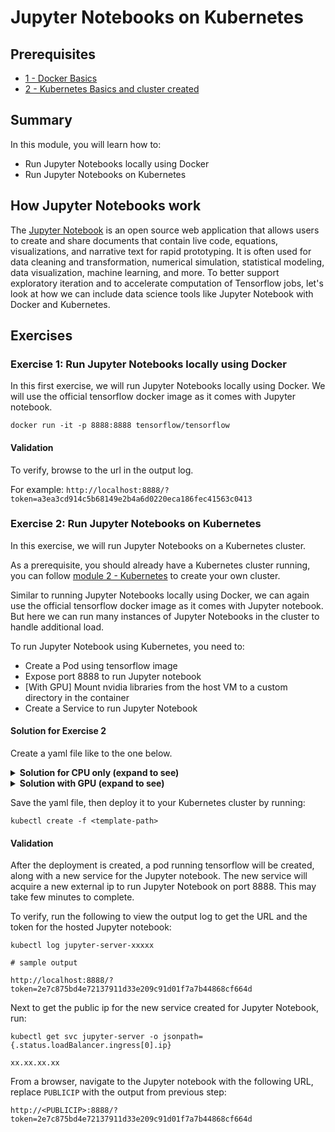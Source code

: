 # Jupyter Notebooks on Kubernetes

## Prerequisites  
* [1 - Docker Basics](../1-docker)
* [2 - Kubernetes Basics and cluster created](../2-kubernetes)

## Summary

In this module, you will learn how to:
* Run Jupyter Notebooks locally using Docker
* Run Jupyter Notebooks on Kubernetes
 
## How Jupyter Notebooks work

The [Jupyter Notebook](http://jupyter.org/) is an open source web application that allows users to create and share documents that contain live code, equations, visualizations, and narrative text for rapid prototyping. It is often used for data cleaning and transformation, numerical simulation, statistical modeling, data visualization, machine learning, and more. To better support exploratory iteration and to accelerate computation of Tensorflow jobs, let's look at how we can include data science tools like Jupyter Notebook with Docker and Kubernetes.

## Exercises

### Exercise 1: Run Jupyter Notebooks locally using Docker

In this first exercise, we will run Jupyter Notebooks locally using Docker. We will use the official tensorflow docker image as it comes with Jupyter notebook.

```console
docker run -it -p 8888:8888 tensorflow/tensorflow
```

#### Validation

To verify, browse to the url in the output log. 

For example: `http://localhost:8888/?token=a3ea3cd914c5b68149e2b4a6d0220eca186fec41563c0413`


### Exercise 2: Run Jupyter Notebooks on Kubernetes

In this exercise, we will run Jupyter Notebooks on a Kubernetes cluster. 

As a prerequisite, you should already have a Kubernetes cluster running, you can follow [module 2 - Kubernetes](../2-kubernetes) to create your own cluster. 

Similar to running Jupyter Notebooks locally using Docker, we can again use the official tensorflow docker image as it comes with Jupyter notebook. But here we can run many instances of Jupyter Notebooks in the cluster to handle additional load.

To run Jupyter Notebook using Kubernetes, you need to: 
* Create a Pod using tensorflow image
* Expose port 8888 to run Jupyter notebook 
* [With GPU] Mount nvidia libraries from the host VM to a custom directory in the container
* Create a Service to run Jupyter Notebook

#### Solution for Exercise 2

Create a yaml file like to the one below.

<details>
<summary><strong>Solution for CPU only (expand to see)</strong></summary>
<p>

```yaml
apiVersion: v1
kind: Service
metadata:
  labels:
    app: jupyter-server
  name: jupyter-server
spec:
  ports:
  - port: 8888
    targetPort: 8888
  selector:
    app: jupyter-server
  type: LoadBalancer
---
apiVersion: extensions/v1beta1
kind: Deployment
metadata:
  name: jupyter-server
spec:
  replicas: 1
  template:
    metadata:
      labels:
        app: jupyter-server
    spec:
      containers:
      - args:
        image: tensorflow/tensorflow
        name: jupyter-server
        ports:
        - containerPort: 8888
```

</p>
</details>

<details>
<summary><strong>Solution with GPU (expand to see)</strong></summary>
<p>

```yaml
apiVersion: v1
kind: Service
metadata:
  labels:
    app: jupyter-server
  name: jupyter-server
spec:
  ports:
  - port: 8888
    targetPort: 8888
  selector:
    app: jupyter-server
  type: LoadBalancer
---
apiVersion: extensions/v1beta1
kind: Deployment
metadata:
  name: jupyter-server
spec:
  replicas: 1
  template:
    metadata:
      labels:
        app: jupyter-server
    spec:
      containers:
      - name: jupyter-server
        image: tensorflow/tensorflow:latest-gpu
        ports:
        - containerPort: 8888     
        imagePullPolicy: IfNotPresent
        env:
        - name: LD_LIBRARY_PATH
          value: /usr/lib/nvidia:/usr/lib/x86_64-linux-gnu
        resources:
          requests:
            alpha.kubernetes.io/nvidia-gpu: 1
        volumeMounts:
        - mountPath: /usr/local/nvidia/bin
          name: bin
        - mountPath: /usr/lib/nvidia
          name: lib
        - mountPath: /usr/lib/x86_64-linux-gnu/libcuda.so.1
          name: libcuda
      volumes:
        - name: bin
          hostPath: 
            path: /usr/lib/nvidia-384/bin
        - name: lib
          hostPath: 
            path: /usr/lib/nvidia-384
        - name: libcuda
          hostPath:
            path: /usr/lib/x86_64-linux-gnu/libcuda.so.1
```

</p>
</details>

Save the yaml file, then deploy it to your Kubernetes cluster by running:

```console
kubectl create -f <template-path>
```

#### Validation

After the deployment is created, a pod running tensorflow will be created, along with a new service for the Jupyter notebook. The new service will acquire a new external ip to run Jupyter Notebook on port 8888. This may take few minutes to complete. 

To verify, run the following to view the output log to get the URL and the token for the hosted Jupyter notebook:

```console
kubectl log jupyter-server-xxxxx

# sample output

http://localhost:8888/?token=2e7c875bd4e72137911d33e209c91d01f7a7b44868cf664d

```

Next to get the public ip for the new service created for Jupyter Notebook, run:

```console
kubectl get svc jupyter-server -o jsonpath={.status.loadBalancer.ingress[0].ip}

xx.xx.xx.xx
```
From a browser, navigate to the Jupyter notebook with the following URL, replace `PUBLICIP` with the output from previous step:

```
http://<PUBLICIP>:8888/?token=2e7c875bd4e72137911d33e209c91d01f7a7b44868cf664d
```








